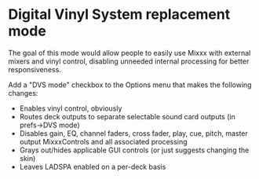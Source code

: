 # Digital Vinyl System replacement mode

The goal of this mode would allow people to easily use Mixxx with
external mixers and vinyl control, disabling unneeded internal
processing for better responsiveness.

Add a "DVS mode" checkbox to the Options menu that makes the following
changes:

  - Enables vinyl control, obviously
  - Routes deck outputs to separate selectable sound card outputs (in
    prefs-\>DVS mode)
  - Disables gain, EQ, channel faders, cross fader, play, cue, pitch,
    master output MixxxControls and all associated processing
  - Grays out/hides applicable GUI controls (or just suggests changing
    the skin)
  - Leaves LADSPA enabled on a per-deck basis
